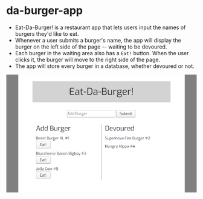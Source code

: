 # da-burger-app
* Eat-Da-Burger! is a restaurant app that lets users input the names of burgers they'd like to eat.
* Whenever a user submits a burger's name, the app will display the burger on the left side of the page -- waiting to be devoured.
* Each burger in the waiting area also has a `Eat!` button. When the user clicks it, the burger will move to the right side of the page.
* The app will store every burger in a database, whether devoured or not.

![screenshot](public/assets/img/screenshot.PNG)